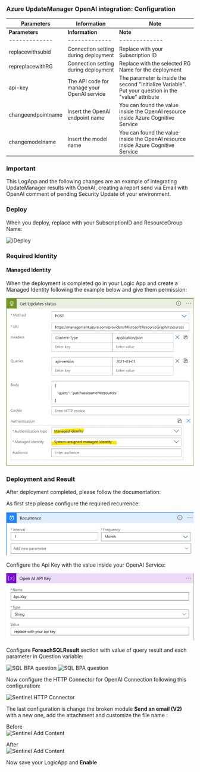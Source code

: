 <h3>Azure UpdateManager OpenAI integration: Configuration</h3>
 
| **Parameters** | **Information** | **Note** |
| ------------- | ------------- | ------------- |
| **Parameters** | **Information** | **Note** |
| ------------- | ------------- | ------------- |
| replacewithsubid | Connection setting during deployment | Replace with your Subscription ID |
| repreplacewithRG | Connection setting during deployment | Replace with the selected RG Name for the deployment |
| api-key | The API code for manage your OpenAI service | The parameter is inside the second "Initialize Variable". Put your question in the "value" attribute  |
| changeendpointname | Insert the OpenAI endpoint name | You can found the value inside the OpenAI resource inside Azure Cognitive Service |
| changemodelname | Insert the model name | You can found the value inside the OpenAI resource inside Azure Cognitive Service |

<h3> Important </h3>
 This LogApp and the following changes are an example of integrating UpdateManager results with OpenAI, creating a report send via Email with OpenAI comment of pending Security Update of your environment. 
 
 
<h3>Deploy</h3>

When you deploy, replace with your SubscriptionID and ResourceGroup Name:

![iDeploy](./images/deploy.jpg)


<h3>Required Identity</h3>
<h4>Managed Identity</h4>

When the deployment is completed go in your Logic App and create a Managed Identity following the example below and give them  permission:

![identity](./images/identity.jpg)


<h3> Deployment and Result </h3>
 
After deployment completed, please follow the documentation:


As first step please configure the required recurrence:

![recurrence](./images/recurrence.jpg)


Configure the Api Key with the value inside your OpenAI Service:

![Sentinel Apy Key](./images/ApiKey.jpg)

Configure __ForeachSQLResult__ section with value of query result and each parameter in Question variable:

![SQL BPA question](./images/query-value.jpg)
![SQL BPA question](./images/value-question.jpg)


Now configure the HTTP Connector for OpenAI Connection following this configuration:

![Sentinel HTTP Connector](./images/http-connector.jpg)

The last configuration is change the broken module __Send an email (V2)__ with a new one, add the attachment and customize the file name :

Before <br>
![Sentinel Add Content](./images/sendEmail-broken.jpg)

After <br>
![Sentinel Add Content](./images/send-email2.jpg)

Now save your LogicApp and __Enable__